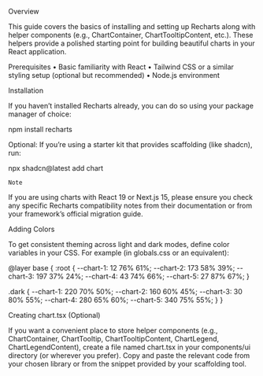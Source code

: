 Overview

This guide covers the basics of installing and setting up Recharts along with helper components (e.g., ChartContainer, ChartTooltipContent, etc.). These helpers provide a polished starting point for building beautiful charts in your React application.

Prerequisites
	•	Basic familiarity with React
	•	Tailwind CSS or a similar styling setup (optional but recommended)
	•	Node.js environment

Installation

If you haven’t installed Recharts already, you can do so using your package manager of choice:

npm install recharts

Optional: If you’re using a starter kit that provides scaffolding (like shadcn), run:

npx shadcn@latest add chart

	Note
If you are using charts with React 19 or Next.js 15, please ensure you check any specific Recharts compatibility notes from their documentation or from your framework’s official migration guide.

Adding Colors

To get consistent theming across light and dark modes, define color variables in your CSS. For example (in globals.css or an equivalent):

@layer base {
  :root {
    --chart-1: 12 76% 61%;
    --chart-2: 173 58% 39%;
    --chart-3: 197 37% 24%;
    --chart-4: 43 74% 66%;
    --chart-5: 27 87% 67%;
  }

  .dark {
    --chart-1: 220 70% 50%;
    --chart-2: 160 60% 45%;
    --chart-3: 30 80% 55%;
    --chart-4: 280 65% 60%;
    --chart-5: 340 75% 55%;
  }
}

Creating chart.tsx (Optional)

If you want a convenient place to store helper components (e.g., ChartContainer, ChartTooltip, ChartTooltipContent, ChartLegend, ChartLegendContent), create a file named chart.tsx in your components/ui directory (or wherever you prefer). Copy and paste the relevant code from your chosen library or from the snippet provided by your scaffolding tool.
